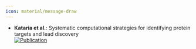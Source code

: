 ```yaml
---
icon: material/message-draw
---
```


- **Kataria et al.**: Systematic computational strategies for identifying protein targets and lead discovery  
	[![Publication](https://img.shields.io/badge/Publication-Citations:0-blue?style=for-the-badge&logo=bookstack)](https://doi.org/10.1039/D4MD00223G) 
